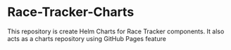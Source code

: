 # Race-Tracker-Charts
This repository is create Helm Charts for Race Tracker components. It also acts as a charts repository using GitHub Pages feature
